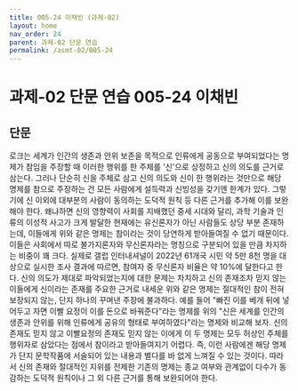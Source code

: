 ```yaml
---
title: 005-24 이채빈 (과제-02)
layout: home
nav_order: 24
parent: 과제-02 단문 연습
permalink: /asmt-02/005-24
---
```


# 과제-02 단문 연습 005-24 이채빈

## 단문

로크는 세계가 인간의 생존과 안위 보존을 목적으로 인류에게 공동으로 부여되었다는 명제가 참임을 주장할 때 이러한 행위를 한 주체를 '신'으로 상정하고 신의 의도를 근거로 삼는다. 그러나 단순히 신을 주체로 삼고 신의 의도와 신이 한 행위라는 것만으로 해당 명제를 참으로 주장하는 건 모든 사람에게 설득력과 신빙성을 갖기엔 한계가 있다. 그렇기에 신 이외에 대부분의 사람이 동의하는 도덕적 원칙 등 다른 근거를 추가해 이를 보완해야 한다. 왜냐하면 신의 영향력이 사회를 지배했던 중세 시대와 달리, 과학 기술과 인류의 이성적 사고가 크게 발달한 현재에는 유신론자가 아닌 사람들도 상당 부분 존재하는데, 이들에게 위와 같은 명제는 참이라는 것이 당연하게 받아들여질 수 없기 때문이다. 이들은 사회에서 따로 불가지론자와 무신론자라는 명칭으로 구분되어 있을 만큼 차지하는 비중이 꽤 크다. 실제로 갤럽 인터내셔널이 2022년 61개국 시민 약 5만 8천 명을 대상으로 실시한 조사 결과에 따르면, 참여자 중 무신론자 비율은 약 10%에 달한다고 한다. 신의 의도가 제대로 파악되었는지에 대한 문제는 차치하고 신의 존재조차 믿지 않는 이들에게 신이라는 존재를 주요한 근거로 내세운 위와 같은 명제는 절대적인 참이 전혀 보장되지 않는, 단지 하나의 꾸며낸 주장에 불과하다. 예를 들어 "빠진 이를 베개 뒤에 넣어두고 자면 이빨 요정이 이를 돈으로 바꿔준다"라는 명제를 위의 "신은 세계를 인간의 생존과 안위를 위해 인류에게 공유의 형태로 부여하였다"라는 명제와 비교해 보자. 신의 존재도 믿지 않고 이빨요정의 존재도 믿지 않는 이에게 이 두 명제는 모두 허상인 주체를 행위자로 삼았다는 점에서 참이라고 받아들여지기 어렵다. 즉, 이런 사람에겐 해당 명제가 단지 문학작품에 서술되어 있는 내용과 별다를 바 없게 느껴질 수 있는 것이다. 따라서 신의 존재와 절대적인 지위를 전제한 기존의 명제는 종교 여부와 관계없이 다수가 동감하는 도덕적 원칙이나 그 외 다른 근거를 통해 보완되어야 한다.